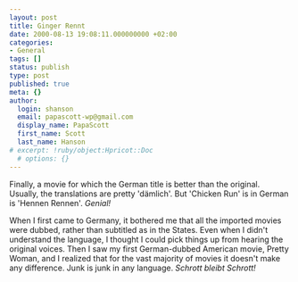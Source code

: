 ```yaml
---
layout: post
title: Ginger Rennt
date: 2000-08-13 19:08:11.000000000 +02:00
categories:
- General
tags: []
status: publish
type: post
published: true
meta: {}
author:
  login: shanson
  email: papascott-wp@gmail.com
  display_name: PapaScott
  first_name: Scott
  last_name: Hanson
# excerpt: !ruby/object:Hpricot::Doc
  # options: {}
---
```

<p>Finally, a movie for which the German title is better than the original. Usually, the translations are pretty 'dämlich'. But 'Chicken Run' is in German is 'Hennen Rennen'. <i>Genial!</i></p>
<p>When I first came to Germany, it bothered me that all the imported movies were dubbed, rather than subtitled as in the States. Even when I didn't understand the language, I thought I could pick things up from hearing the original voices. Then I saw my first German-dubbed American movie, Pretty Woman, and I realized that for the vast majority of movies it doesn't make any difference. Junk is junk in any language. <i>Schrott bleibt Schrott!</i></p>

